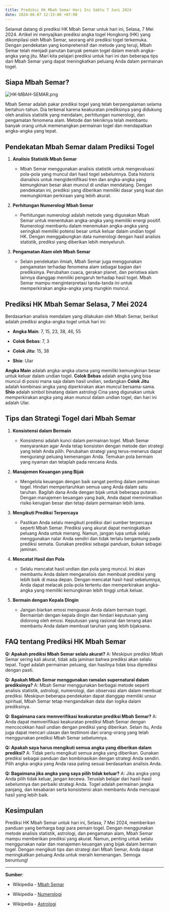 ```yaml
---
title: Prediksi Hk Mbah Semar Hari Ini Sabtu 7 Juni 2024
date: 2024-06-07 12:15:00 +07:00
---
```


Selamat datang di prediksi HK Mbah Semar untuk hari ini, Selasa, 7 Mei 2024. Artikel ini menyajikan prediksi angka togel Hongkong (HK) yang dikompilasi oleh Mbah Semar, seorang ahli prediksi togel terkemuka. Dengan pendekatan yang komprehensif dan metode yang teruji, Mbah Semar telah menjadi panutan banyak pemain togel dalam meraih angka-angka yang jitu. Mari kita pelajari prediksi untuk hari ini dan beberapa tips dari Mbah Semar yang dapat meningkatkan peluang Anda dalam permainan togel.

## Siapa Mbah Semar?


![HK-MBAH-SEMAR.png](/uploads/HK-MBAH-SEMAR.png)


Mbah Semar adalah pakar prediksi togel yang telah berpengalaman selama bertahun-tahun. Dia terkenal karena keakuratan prediksinya yang didukung oleh analisis statistik yang mendalam, perhitungan numerologi, dan pengamatan fenomena alam. Metode dan tekniknya telah membantu banyak orang untuk memenangkan permainan togel dan mendapatkan angka-angka yang tepat.

## Pendekatan Mbah Semar dalam Prediksi Togel

1. **Analisis Statistik Mbah Semar**

   * Mbah Semar menggunakan analisis statistik untuk mengevaluasi pola-pola yang muncul dari hasil togel sebelumnya. Data historis dianalisis untuk mengidentifikasi tren dan angka-angka yang kemungkinan besar akan muncul di undian mendatang. Dengan pendekatan ini, prediksi yang diberikan memiliki dasar yang kuat dan memungkinkan perkiraan yang lebih akurat.

2. **Perhitungan Numerologi Mbah Semar**

   * Perhitungan numerologi adalah metode yang digunakan Mbah Semar untuk menentukan angka-angka yang memiliki energi positif. Numerologi membantu dalam menemukan angka-angka yang seringkali memiliki potensi besar untuk keluar dalam undian togel HK. Dengan menggabungkan data numerologi dengan hasil analisis statistik, prediksi yang diberikan lebih menyeluruh.

3. **Pengamatan Alam oleh Mbah Semar**

   * Selain pendekatan ilmiah, Mbah Semar juga menggunakan pengamatan terhadap fenomena alam sebagai bagian dari prediksinya. Perubahan cuaca, gerakan planet, dan peristiwa alam lainnya dianggap memiliki pengaruh terhadap hasil togel. Mbah Semar mampu menginterpretasi tanda-tanda ini untuk memperkirakan angka-angka yang mungkin muncul.

## Prediksi HK Mbah Semar Selasa, 7 Mei 2024

Berdasarkan analisis mendalam yang dilakukan oleh Mbah Semar, berikut adalah prediksi angka-angka togel untuk hari ini:

* **Angka Main**: 7, 15, 23, 38, 46, 55

* **Colok Bebas**: 7, 3

* **Colok Jitu**: 15, 38

* **Shio**: Ular

**Angka Main** adalah angka-angka utama yang memiliki kemungkinan besar untuk keluar dalam undian togel. **Colok Bebas** adalah angka yang bisa muncul di posisi mana saja dalam hasil undian, sedangkan **Colok Jitu** adalah kombinasi angka yang diperkirakan akan muncul bersama-sama. **Shio** adalah simbol binatang dalam astrologi Cina yang digunakan untuk memperkirakan angka yang akan muncul dalam undian togel, dan hari ini adalah Ular.

## Tips dan Strategi Togel dari Mbah Semar

1. **Konsistensi dalam Bermain**

   * Konsistensi adalah kunci dalam permainan togel. Mbah Semar menyarankan agar Anda tetap konsisten dengan metode dan strategi yang telah Anda pilih. Perubahan strategi yang terus-menerus dapat mengurangi peluang kemenangan Anda. Temukan pola bermain yang nyaman dan tetaplah pada rencana Anda.

2. **Manajemen Keuangan yang Bijak**

   * Mengelola keuangan dengan baik sangat penting dalam permainan togel. Hindari mempertaruhkan semua uang Anda dalam satu taruhan. Bagilah dana Anda dengan bijak untuk beberapa putaran. Dengan manajemen keuangan yang baik, Anda dapat meminimalkan risiko kerugian besar dan tetap dalam permainan lebih lama.

3. **Mengikuti Prediksi Terpercaya**

   * Pastikan Anda selalu mengikuti prediksi dari sumber terpercaya seperti Mbah Semar. Prediksi yang akurat dapat meningkatkan peluang Anda untuk menang. Namun, jangan lupa untuk selalu menggunakan nalar Anda sendiri dan tidak terlalu bergantung pada prediksi semata. Gunakan prediksi sebagai panduan, bukan sebagai jaminan.

4. **Mencatat Hasil dan Pola**

   * Selalu mencatat hasil undian dan pola yang muncul. Ini akan membantu Anda dalam menganalisis dan membuat prediksi yang lebih baik di masa depan. Dengan mencatat hasil-hasil sebelumnya, Anda dapat melacak pola-pola tertentu dan memperkirakan angka-angka yang memiliki kemungkinan lebih tinggi untuk keluar.

5. **Bermain dengan Kepala Dingin**

   * Jangan biarkan emosi menguasai Anda dalam bermain togel. Bermainlah dengan kepala dingin dan hindari keputusan yang didorong oleh emosi. Keputusan yang rasional dan tenang akan membantu Anda dalam membuat taruhan yang lebih bijaksana.

## FAQ tentang Prediksi HK Mbah Semar

**Q: Apakah prediksi Mbah Semar selalu akurat?**
A: Meskipun prediksi Mbah Semar sering kali akurat, tidak ada jaminan bahwa prediksi akan selalu tepat. Togel adalah permainan peluang, dan hasilnya tidak bisa diprediksi dengan pasti.

**Q: Apakah Mbah Semar menggunakan ramalan supernatural dalam prediksinya?**
A: Mbah Semar menggunakan berbagai metode seperti analisis statistik, astrologi, numerologi, dan observasi alam dalam membuat prediksi. Meskipun beberapa pendekatan dapat dianggap memiliki unsur spiritual, Mbah Semar tetap mengandalkan data dan logika dalam prediksinya.

**Q: Bagaimana cara memverifikasi keakuratan prediksi Mbah Semar?**
A: Anda dapat memverifikasi keakuratan prediksi Mbah Semar dengan mencocokkan hasil undian dengan prediksi yang diberikan. Selain itu, Anda juga dapat mencari ulasan dan testimoni dari orang-orang yang telah menggunakan prediksi Mbah Semar sebelumnya.

**Q: Apakah saya harus mengikuti semua angka yang diberikan dalam prediksi?**
A: Tidak perlu mengikuti semua angka yang diberikan. Gunakan prediksi sebagai panduan dan kombinasikan dengan strategi Anda sendiri. Pilih angka-angka yang Anda rasa paling sesuai berdasarkan analisis Anda.

**Q: Bagaimana jika angka yang saya pilih tidak keluar?**
A: Jika angka yang Anda pilih tidak keluar, jangan kecewa. Teruslah belajar dari hasil-hasil sebelumnya dan perbaiki strategi Anda. Togel adalah permainan jangka panjang, dan kesabaran serta konsistensi akan membantu Anda mencapai hasil yang lebih baik.

## Kesimpulan

Prediksi HK Mbah Semar untuk hari ini, Selasa, 7 Mei 2024, memberikan panduan yang berharga bagi para pemain togel. Dengan menggunakan metode analisis statistik, astrologi, dan pengamatan alam, Mbah Semar mampu memberikan prediksi yang akurat. Namun, penting untuk selalu menggunakan nalar dan manajemen keuangan yang bijak dalam bermain togel. Dengan mengikuti tips dan strategi dari Mbah Semar, Anda dapat meningkatkan peluang Anda untuk meraih kemenangan. Semoga beruntung!

---

**Sumber**:

* Wikipedia - [Mbah Semar](https://id.wikipedia.org/wiki/Mbah_Semar)

* Wikipedia - [Numerologi](https://id.wikipedia.org/wiki/Numerologi)

* Wikipedia - [Astrologi](https://id.wikipedia.org/wiki/Astrologi)